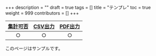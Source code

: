 +++
description = ""
draft = true
tags = []
title = "テンプレ"
toc = true
weight = 999
contributors = []
+++


|[集計可否](/docs/manual/analytics/)|[CSV出力](/docs/manual/analytics/csv/)|[PDF出力](/docs/manual/read-report/pdf/)|
|:---:|:---:|:---:|
|○|○|○|


このページはサンプルです。